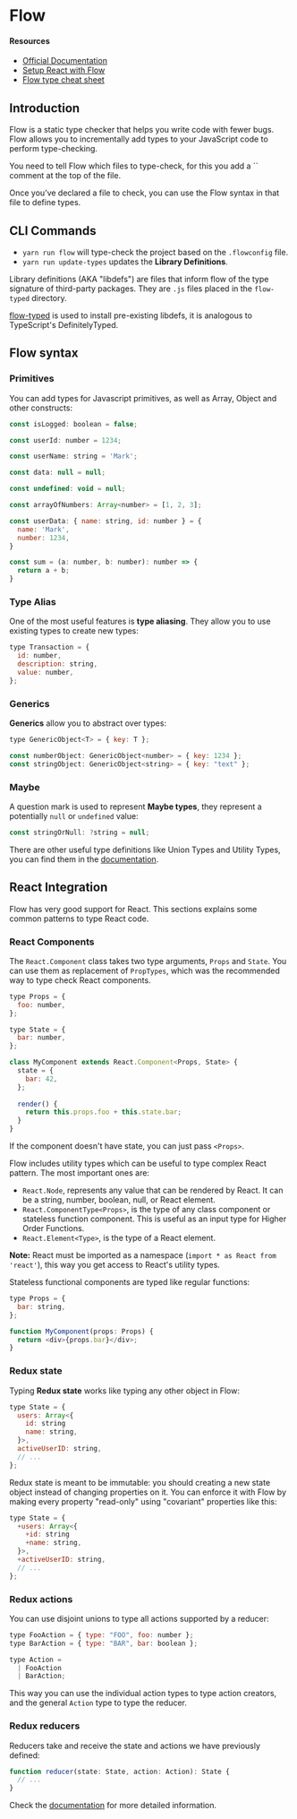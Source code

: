 # Flow

#### Resources

- [Official Documentation](https://flow.org/en/docs/)
- [Setup React with Flow](https://flow.org/en/docs/react/)
- [Flow type cheat sheet](https://www.saltycrane.com/flow-type-cheat-sheet/latest/)

## Introduction

Flow is a static type checker that helps you write code with fewer bugs. Flow allows you to incrementally add types 
to your JavaScript code to perform type-checking.

You need to tell Flow which files to type-check, for this you add a `` comment at the top of the file.

Once you’ve declared a file to check, you can use the Flow syntax in that file to define types.

## CLI Commands

- `yarn run flow` will type-check the project based on the `.flowconfig` file.
- `yarn run update-types` updates the **Library Definitions**. 

Library definitions (AKA "libdefs") are files that inform flow of the type signature of third-party packages.
They are `.js` files placed in the `flow-typed` directory.

[flow-typed](https://github.com/flowtype/flow-typed/blob/master/README.md) is used to install pre-existing libdefs,
it is analogous to TypeScript's DefinitelyTyped.

## Flow syntax

### Primitives

You can add types for Javascript primitives, as well as Array, Object and other constructs:

```javascript
const isLogged: boolean = false;

const userId: number = 1234;

const userName: string = 'Mark';

const data: null = null;

const undefined: void = null;

const arrayOfNumbers: Array<number> = [1, 2, 3];

const userData: { name: string, id: number } = {
  name: 'Mark',
  number: 1234,
}

const sum = (a: number, b: number): number => {
  return a + b;
}
```

### Type Alias

One of the most useful features is **type aliasing**. They allow you to use existing types to create new types:

```javascript
type Transaction = {
  id: number,
  description: string,
  value: number,
};
```

### Generics

**Generics** allow you to abstract over types:

```javascript
type GenericObject<T> = { key: T };

const numberObject: GenericObject<number> = { key: 1234 };
const stringObject: GenericObject<string> = { key: "text" };
```

### Maybe

A question mark is used to represent **Maybe types**, they represent a potentially `null` or `undefined` value:

```javascript
const stringOrNull: ?string = null;
```

There are other useful type definitions like Union Types and Utility Types, you can find them in the 
[documentation](https://flow.org/en/docs/types/).

## React Integration

Flow has very good support for React. This sections explains some common patterns to type React code.

### React Components

The `React.Component` class takes two type arguments, `Props` and `State`. You can use them as replacement of
`PropTypes`, which was the recommended way to type check React components.

```javascript
type Props = {
  foo: number,
};

type State = {
  bar: number,
};

class MyComponent extends React.Component<Props, State> {
  state = {
    bar: 42,
  };
 
  render() {
    return this.props.foo + this.state.bar;
  }
}
```

If the component doesn't have state, you can just pass `<Props>`.

Flow includes utility types which can be useful to type complex React pattern. The most important ones are:
- `React.Node`, represents any value that can be rendered by React. It can be a string, number, boolean, null, 
  or React element.
- `React.ComponentType<Props>`, is the type of any class component or stateless function component. This is useful as
  an input type for Higher Order Functions.
- `React.Element<Type>`, is the type of a React element.

**Note:** React must be imported as a namespace (`import * as React from 'react'`), this way you get access to React's 
utility types.

Stateless functional components are typed like regular functions:

```javascript
type Props = {
  bar: string,
};

function MyComponent(props: Props) {
  return <div>{props.bar}</div>;
}
```

### Redux state

Typing **Redux state** works like typing any other object in Flow:

```javascript
type State = {
  users: Array<{
    id: string
    name: string,
  }>,
  activeUserID: string,
  // ...
};
```

Redux state is meant to be immutable: you should creating a new state object instead of changing properties on it. You
can enforce it with Flow by making every property "read-only" using "covariant" properties like this:

```javascript
type State = {
  +users: Array<{
    +id: string
    +name: string,
  }>,
  +activeUserID: string,
  // ...
};
```

### Redux actions

You can use disjoint unions to type all actions supported by a reducer:

```javascript
type FooAction = { type: "FOO", foo: number };
type BarAction = { type: "BAR", bar: boolean };

type Action =
  | FooAction
  | BarAction;
```

This way you can use the individual action types to type action creators, and the general `Action` type to type the 
reducer.

### Redux reducers

Reducers take and receive the state and actions we have previously defined:

```javascript
function reducer(state: State, action: Action): State {
  // ...
}
```

Check the [documentation](https://flow.org/en/docs/react/) for more detailed information.
